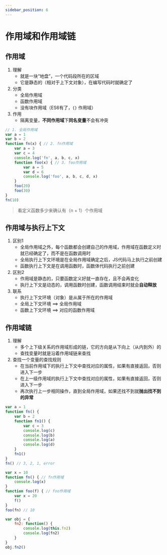```yaml
---
sidebar_position: 6
---
```

# 作用域和作用域链

## 作用域

1. 理解
   * 就是一块“地盘”，一个代码段所在的区域
   * 它是静态的（相对于上下文对象），在编写代码时就确定了
2. 分类
   * 全局作用域
   * 函数作用域
   * 没有块作用域（ES6有了，`{}` 作用域）
3. 作用
   * 隔离变量，**不同作用域**下**同名变量**不会有冲突

```js
// 1. 全局作用域
var a = 1
var b = 2
function fn(x) { // 2. fn作用域
    var a = 3
    var c = 4
    console.log('fn', a, b, c, x)
    function foo(x) { // 3. foo作用域
        var a = 5
        var d = 6
        console.log('foo', a, b, c, d, x)
    }
    foo(20)
    foo(30)
}
fn(10)
```

> 看定义函数多少来确认有（n + 1）个作用域

## 作用域与执行上下文

1. 区别1
   * 全局作用域之外，每个函数都会创建自己的作用域，作用域在函数定义时就已经确定了，而不是在函数调用时
   * 全局执行上下文环境是在全局作用域确定之后，JS代码马上执行之前创建
   * 函数执行上下文是在调用函数时，函数体代码执行之前创建
2. 区别2
   * 作用域是静态的，只要函数定义好就一直存在，且不会再变化
   * 执行上下文是动态的，调用函数时创建，函数调用结束时就会**自动释放**
3. 联系
   * 执行上下文环境（对象）是从属于所在的作用域
   * 全局上下文环境 ==> 全局作用域
   * 函数上下文环境 ==> 对应的函数作用域

## 作用域链

1. 理解
   * 多个上下级关系的作用域形成的链，它的方向是从下向上（从内到外）的
   * 查找变量时就是沿着作用域链来查找
2. 查找一个变量的查找规则
   * 在当前作用域下的执行上下文中查找对应的属性，如果有直接返回，否则进入下一步
   * 在上一级作用域的执行上下文中查找对应的属性，如果有直接返回，否则进入下一步
   * 再次执行上一步相同操作，直到全局作用域，如果还找不到就**抛出找不到的异常**

```js
var a = 1
function fn() {
    var b = 2
    function fn1() {
        var c = 3
        console.log(c)
        console.log(b)
        console.log(a)
        console.log(d)
    }
    fn1()
}
fn() // 3, 2, 1, error
```

```js
var x = 10
function fn() { // fn作用域
    console.log(x)
}
function foo(f) { // foo作用域
    var x = 20
    f()
}
foo(fn) // 10

var obj = {
    fn2: function() {
        console.log(this.fn2)
        console.log(fn2)
    }
}
obj.fn2()
```

